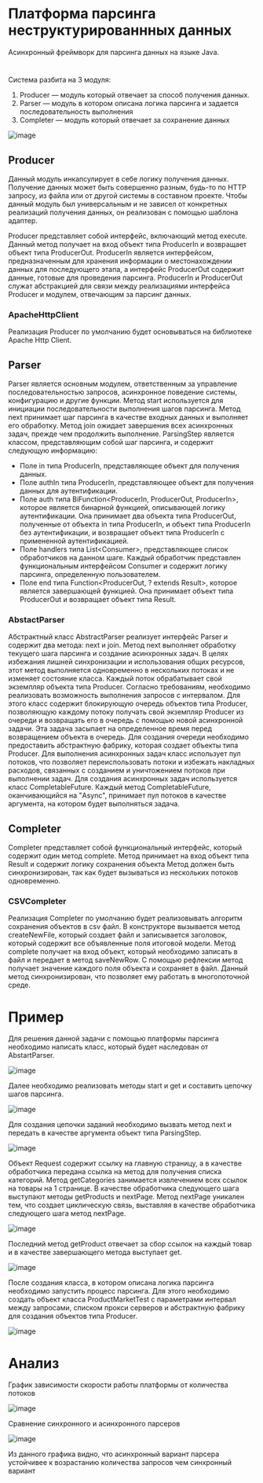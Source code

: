 # Платформа парсинга неструктурированнных данных
Асинхронный фреймворк для парсинга данных на языке Java.
# 
Система разбита на 3 модуля:
1. Producer — модуль который отвечает за способ получения данных.
2. Parser — модуль в котором описана логика парсинга и задается последовательность выполнения
3. Completer — модуль который отвечает за сохранение данных

   
![image](https://github.com/Elbundo/ParsingPlatform/assets/52011777/a671b92b-21c8-4be7-8ce9-d4431b1346d3)

## Producer
Данный модуль инкапсулирует в себе логику получения данных. Получение данных может быть совершенно разным, будь-то по HTTP запросу, из файла или от другой системы в составном проекте. Чтобы данный модуль был универсальным и не зависел от конкретных реализаций получения данных, он реализован с помощью шаблона адаптер.

Producer представляет собой интерфейс, включающий метод execute. Данный метод получает на вход объект типа ProducerIn и возвращает объект типа ProducerOut. ProducerIn является интерфейсом, предназначенным для хранения информации о местонахождении данных для последующего этапа, а интерфейс ProducerOut содержит данные, готовые для проведения парсинга. ProducerIn и ProducerOut служат абстракцией для связи между реализациями интерфейса Producer и модулем, отвечающим за парсинг данных.
### ApacheHttpClient
Реализация Producer по умолчанию будет основываться на библиотеке Apache Http Client.

## Parser
Parser является основным модулем, ответственным за управление последовательностью запросов, асинхронное поведение системы, конфигурацию и другие функции.
Метод start используется для инициации последовательности выполнения шагов парсинга. Метод next принимает шаг парсинга в качестве входных данных и выполняет его обработку. Метод join ожидает завершения всех асинхронных задач, прежде чем продолжить выполнение.
ParsingStep является классом, представляющим собой шаг парсинга, и содержит следующую информацию:
* Поле in типа ProducerIn, представляющее объект для получения данных.
* Поле authIn типа ProducerIn, представляющее объект для получения данных для аутентификации.
* Поле auth типа BiFunction<ProducerIn, ProducerOut, ProducerIn>, которое является бинарной функцией, описывающей логику аутентификации. Она принимает два объекта типа ProducerOut, полученные от объекта in типа ProducerIn, и объект типа ProducerIn без аутентификации, и возвращает объект типа ProducerIn с примененной аутентификацией.
* Поле handlers типа List<Consumer<ProducerOut>>, представляющее список обработчиков на данном шаге. Каждый обработчик представлен функциональным интерфейсом Consumer и содержит логику парсинга, определенную пользователем.
* Поле end типа Function<ProducerOut, ? extends Result>, которое является завершающей функцией. Она принимает объект типа ProducerOut и возвращает объект типа Result.
### AbstactParser
Абстрактный класс AbstractParser реализует интерфейс Parser и содержит два метода: next и join. Метод next выполняет обработку текущего шага парсинга и создание асинхронных задач. В целях избежания лишней синхронизации и использования общих ресурсов, этот метод выполняется одновременно в нескольких потоках и не изменяет состояние класса. Каждый поток обрабатывает свой экземпляр объекта типа Producer. Согласно требованиям, необходимо реализовать возможность выполнения запросов с интервалом. Для этого класс содержит блокирующую очередь объектов типа Producer, позволяющую каждому потоку получать свой экземпляр Producer из очереди и возвращать его в очередь с помощью новой асинхронной задачи. Эта задача засыпает на определенное время перед возвращением объекта в очередь. Для создания очереди необходимо предоставить абстрактную фабрику, которая создает объекты типа Producer.
Для выполнения асинхронных задач класс использует пул потоков, что позволяет переиспользовать потоки и избежать накладных расходов, связанных с созданием и уничтожением потоков при выполнении задач. Для создания асинхронных задач используется класс CompletableFuture. Каждый метод CompletableFuture, оканчивающийся на "Async", принимает пул потоков в качестве аргумента, на котором будет выполняться задача.
## Completer
Completer представляет собой функциональный интерфейс, который содержит один метод complete. Метод принимает на вход объект типа Result и содержит логику сохранения объекта Метод должен быть синхронизирован, так как будет вызываться из нескольких потоков одновременно.
### CSVCompleter
Реализация Completer по умолчанию будет реализовывать алгоритм сохранения объектов в csv файл. В конструкторе вызывается метод createNewFile, который создает файл и записывается заголовок, который содержит все объявленные поля итоговой модели. Метод complete получает на вход объект, который необходимо записать в файл и передает в метод saveNewRow. С помощью рефлексии метод получает значение каждого поля объекта и сохраняет в файл. Данный метод синхронизирован, что позволяет ему работать в многопоточной среде.

# Пример
Для решения данной задачи с помощью платформы парсинга необходимо написать класс, который будет наследован от AbstartParser.

![image](https://github.com/Elbundo/ParsingPlatform/assets/52011777/cefc61e0-b003-4eec-b74f-211d460e5c7c)

Далее необходимо реализовать методы start и get и составить цепочку шагов парсинга.

![image](https://github.com/Elbundo/ParsingPlatform/assets/52011777/a84a6bab-7934-4702-90d7-36b382162b3e)

Для создания цепочки заданий необходимо вызвать метод next и передать в качестве аргумента объект типа ParsingStep.

![image](https://github.com/Elbundo/ParsingPlatform/assets/52011777/87e0fdf9-5642-40a3-b7b2-e0179e8a6e30)

Объект Request содержит ссылку на главную страницу, а в качестве обработчика передана ссылка на метод для получения списка категорий. Метод getCategories занимается извлечением всех ссылок на товары на 1 странице. В качестве обработчика следующего шага выступают методы getProducts и nextPage. Метод nextPage уникален тем, что создает циклическую связь, выставляя в качестве обработчика следующего шага метод nextPage.

![image](https://github.com/Elbundo/ParsingPlatform/assets/52011777/640d5dc9-8af6-47bb-ae64-a11e46657085)

Последний метод getProduct отвечает за сбор ссылок на каждый товар и в качестве завершающего метода выступает get.

![image](https://github.com/Elbundo/ParsingPlatform/assets/52011777/4db0f43c-52ff-47db-b2b3-b657be0b58c5)

После создания класса, в котором описана логика парсинга необходимо запустить процесс парсинга. Для этого необходимо создать объект класса ProductMarketTest с параметрами интервал между запросами, списком прокси серверов и абстрактную фабрику для создания объектов типа Producer.

![image](https://github.com/Elbundo/ParsingPlatform/assets/52011777/e1746c6e-f75d-4a7d-baf4-2d1264843ece)


# Анализ

График зависимости скорости работы платформы от количества потоков

![image](https://github.com/Elbundo/ParsingPlatform/assets/52011777/ef683712-a16d-460e-a697-1fd9853d50e4)

Сравнение синхронного и асинхронного парсеров

![image](https://github.com/Elbundo/ParsingPlatform/assets/52011777/e7e37b88-5b33-449e-a1b8-90ce02e234a2)

Из данного графика видно, что асинхронный вариант парсера устойчивее к возрастанию количества запросов чем синхронный вариант

